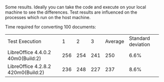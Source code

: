
Some results. Ideally you can take the code and execute on your local machine to see the differences.
Test results are influenced on the processes which run on the host machine.

Time required for converting 100 documents:

<table><tr>
<td>Test Execution</td><td>1</td><td>2</td><td>3</td><td>Average</td><td>Standard deviation</td>
<tr></tr>
<td>LibreOffice 4.4.0.2 40m0(Build:2)</td><td>256</td><td>254</td><td>241</td><td>250</td><td>6.6%</td>
<tr></tr>
<td>LibreOffice 4.2.8.2 420m0(Build:2)</td><td>236</td><td>248</td><td>227</td><td>237</td><td>8.6%</td>
</tr></table>
